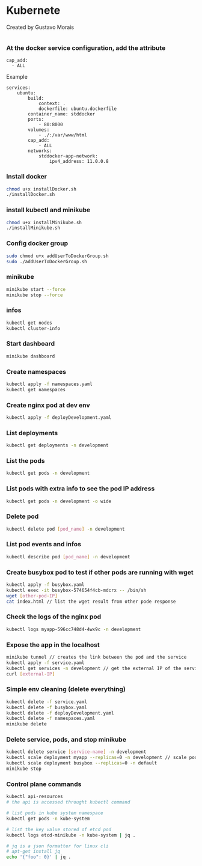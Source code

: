 # Kubernete

Created by Gustavo Morais

```sh
```

### At the docker service configuration, add the attribute
```
cap_add:
  - ALL
```
Example
```
services:
    ubuntu:
        build:
            context: .
            dockerfile: ubuntu.dockerfile
        container_name: stddocker
        ports:
            - 80:8000
        volumes:
            - ./:/var/www/html
        cap_add:
            - ALL
        networks:
            stddocker-app-network:
                ipv4_address: 11.0.0.8
```

### Install docker
```sh
chmod u+x installDocker.sh
./installDocker.sh
```

### install kubectl and minikube
```sh
chmod u+x installMinikube.sh
./installMinikube.sh
```

### Config docker group
```sh
sudo chmod u+x addUserToDockerGroup.sh
sudo ./addUserToDockerGroup.sh
```

### minikube
```sh
minikube start --force
minikube stop --force
```

### infos
```sh
kubectl get nodes
kubectl cluster-info
```

### Start dashboard
```sh
minikube dashboard
```

### Create namespaces
```sh
kubectl apply -f namespaces.yaml
kubectl get namespaces
```

### Create nginx pod at dev env
```sh
kubectl apply -f deployDevelopment.yaml
```

### List deployments
```sh
kubectl get deployments -n development
```

### List the pods
```sh
kubectl get pods -n development
```

### List pods with extra info to see the pod IP address
```sh
kubectl get pods -n development -o wide
```

### Delete pod
```sh
kubectl delete pod [pod_name] -n development
```

### List pod events and infos
```sh
kubectl describe pod [pod_name] -n development
```

### Create busybox pod to test if other pods are running with wget
```sh
kubectl apply -f busybox.yaml
kubectl exec -it busybox-574654f4cb-mdcrx -- /bin/sh
wget [other-pod-IP]
cat index.html // list the wget result from other pode response
```

### Check the logs of the nginx pod
```sh
kubectl logs myapp-596cc748d4-4wx9c -n development
```

### Expose the app in the localhost
```sh
minikube tunnel // creates the link between the pod and the service
kubectl apply -f service.yaml
kubectl get services -n development // get the external IP of the service to curl
curl [external-IP]
```

### Simple env cleaning (delete everything)
```sh
kubectl delete -f service.yaml
kubectl delete -f busybox.yaml
kubectl delete -f deployDevelopment.yaml
kubectl delete -f namespaces.yaml
minikube delete
```

### Delete service, pods, and stop minikube
```sh
kubectl delete service [service-name] -n development
kubectl scale deployment myapp --replicas=0 -n development // scale pods to zero, no pods
kubectl scale deployment busybox --replicas=0 -n default
minikube stop
```
### Control plane commands
```sh
kubectl api-resources
# the api is accessed throught kubectl command

# list pods in kube system namespace
kubectl get pods -n kube-system

# list the key value stored of etcd pod
kubectl logs etcd-minikube -n kube-system | jq .

# jq is a json formatter for linux cli
# apt-get install jq
echo '{"foo": 0}' | jq .
```

